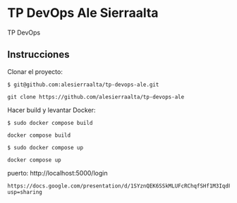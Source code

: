 # TP DevOps Ale Sierraalta

TP DevOps

## Instrucciones 

Clonar el proyecto:
```
$ git@github.com:alesierraalta/tp-devops-ale.git
```

```
git clone https://github.com/alesierraalta/tp-devops-ale
```
Hacer build y levantar Docker:
```
$ sudo docker compose build
```

```
docker compose build
```

```
$ sudo docker compose up
```

```
docker compose up
```

puerto: http://localhost:5000/login

```
https://docs.google.com/presentation/d/1SYznQEK6SSkMLUFcRChqfSHf1M3IqdF0npMwYSsG3cU/edit?usp=sharing
```
